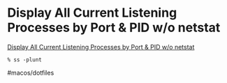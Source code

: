 # Display All Current Listening Processes by Port & PID w/o netstat

[Display All Current Listening Processes by Port & PID w/o netstat](https://www.commandlinefu.com/commands/browse/25/50/75/100/125/150/175/200/225)

```
% ss -plunt 
```

#macos/dotfiles	